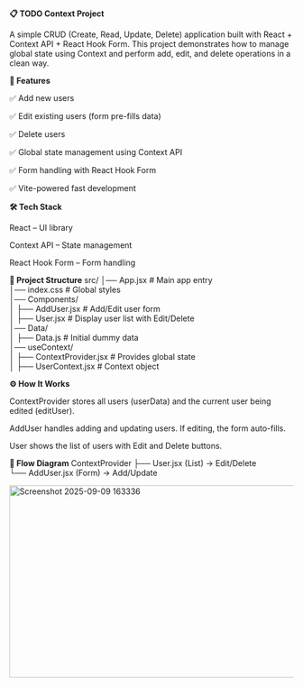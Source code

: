 **📋 TODO Context Project**

A simple CRUD (Create, Read, Update, Delete) application built with React + Context API + React Hook Form.
This project demonstrates how to manage global state using Context and perform add, edit, and delete operations in a clean way.


**🚀 Features**

✅ Add new users

✅ Edit existing users (form pre-fills data)

✅ Delete users

✅ Global state management using Context API

✅ Form handling with React Hook Form

✅ Vite-powered fast development



**🛠️ Tech Stack**

React – UI library

Context API – State management

React Hook Form – Form handling



**📂 Project Structure**
src/
│── App.jsx                # Main app entry  
│── index.css               # Global styles  
│── Components/  
│   ├── AddUser.jsx         # Add/Edit user form  
│   ├── User.jsx            # Display user list with Edit/Delete  
│── Data/  
│   ├── Data.js             # Initial dummy data  
│── useContext/  
│   ├── ContextProvider.jsx # Provides global state  
│   ├── UserContext.jsx     # Context object  




**⚙️ How It Works**

ContextProvider stores all users (userData) and the current user being edited (editUser).

AddUser handles adding and updating users. If editing, the form auto-fills.

User shows the list of users with Edit and Delete buttons.



**📸 Flow Diagram**
ContextProvider
   ├── User.jsx (List) → Edit/Delete  
   └── AddUser.jsx (Form) → Add/Update 

   <img width="888" height="341" alt="Screenshot 2025-09-09 163336" src="https://github.com/user-attachments/assets/480ae035-651a-47a4-80a2-05114978ec74" />

